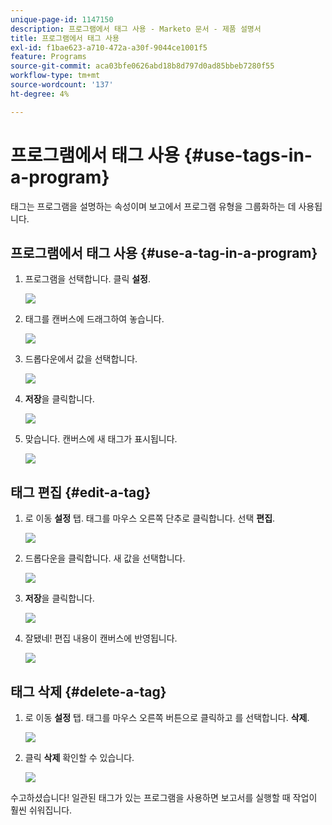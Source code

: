 ```yaml
---
unique-page-id: 1147150
description: 프로그램에서 태그 사용 - Marketo 문서 - 제품 설명서
title: 프로그램에서 태그 사용
exl-id: f1bae623-a710-472a-a30f-9044ce1001f5
feature: Programs
source-git-commit: aca03bfe0626abd18b8d797d0ad85bbeb7280f55
workflow-type: tm+mt
source-wordcount: '137'
ht-degree: 4%

---
```


# 프로그램에서 태그 사용 {#use-tags-in-a-program}

태그는 프로그램을 설명하는 속성이며 보고에서 프로그램 유형을 그룹화하는 데 사용됩니다.

## 프로그램에서 태그 사용 {#use-a-tag-in-a-program}

1. 프로그램을 선택합니다. 클릭 **설정**.

   ![](assets/use-tags-in-a-program-1.png)

1. 태그를 캔버스에 드래그하여 놓습니다.

   ![](assets/use-tags-in-a-program-2.png)

1. 드롭다운에서 값을 선택합니다.

   ![](assets/use-tags-in-a-program-3.png)

1. **저장**&#x200B;을 클릭합니다.

   ![](assets/use-tags-in-a-program-4.png)

1. 맞습니다. 캔버스에 새 태그가 표시됩니다.

   ![](assets/use-tags-in-a-program-5.png)

## 태그 편집 {#edit-a-tag}

1. 로 이동 **설정** 탭. 태그를 마우스 오른쪽 단추로 클릭합니다. 선택 **편집**.

   ![](assets/use-tags-in-a-program-6.png)

1. 드롭다운을 클릭합니다. 새 값을 선택합니다.

   ![](assets/use-tags-in-a-program-7.png)

1. **저장**&#x200B;을 클릭합니다.

   ![](assets/use-tags-in-a-program-8.png)

1. 잘됐네! 편집 내용이 캔버스에 반영됩니다.

   ![](assets/use-tags-in-a-program-9.png)

## 태그 삭제  {#delete-a-tag}

1. 로 이동 **설정** 탭. 태그를 마우스 오른쪽 버튼으로 클릭하고 를 선택합니다. **삭제**.

   ![](assets/use-tags-in-a-program-10.png)

1. 클릭 **삭제** 확인할 수 있습니다.

   ![](assets/use-tags-in-a-program-11.png)

수고하셨습니다! 일관된 태그가 있는 프로그램을 사용하면 보고서를 실행할 때 작업이 훨씬 쉬워집니다.
